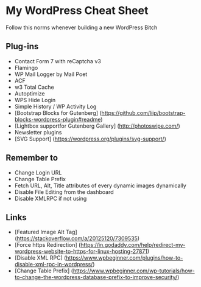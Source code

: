 # My WordPress Cheat Sheet

Follow this norms whenever building a new WordPress Bitch

## Plug-ins
 - Contact Form 7 with reCaptcha v3
 - Flamingo
 - WP Mail Logger by Mail Poet
 - ACF
 - w3 Total Cache
 - Autoptimize
 - WPS Hide Login
 - Simple History / WP Activity Log
 - [Bootstrap Blocks for Gutenberg] (https://github.com/liip/bootstrap-blocks-wordpress-plugin#readme)
 - [Lightbox supportfor Gutenberg Gallery] (http://photoswipe.com/)
 - Newsletter plugins
 - [SVG Support] (https://wordpress.org/plugins/svg-support/)
 
## Remember to

 - Change Login URL
 - Change Table Prefix
 - Fetch URL, Alt, Title attributes of every dynamic images dynamically
 - Disable File Editing from the dashboard
 - Disable XMLRPC if not using

## Links

 - [Featured Image Alt Tag] (https://stackoverflow.com/a/20125120/7309535)
 - [Force https Redirection] (https://in.godaddy.com/help/redirect-my-wordpress-website-to-https-for-linux-hosting-27871)
 - [Disable XML RPC] (https://www.wpbeginner.com/plugins/how-to-disable-xml-rpc-in-wordpress/)
 - [Change Table Prefix] (https://www.wpbeginner.com/wp-tutorials/how-to-change-the-wordpress-database-prefix-to-improve-security/)
